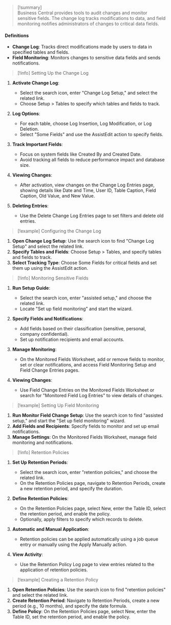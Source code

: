 >[!summary]  
Business Central provides tools to audit changes and monitor sensitive fields. The change log tracks modifications to data, and field monitoring notifies administrators of changes to critical data fields.

#### Definitions
- **Change Log**: Tracks direct modifications made by users to data in specified tables and fields.
- **Field Monitoring**: Monitors changes to sensitive data fields and sends notifications.

>[!info] Setting Up the Change Log

1. **Activate Change Log**:
    - Select the search icon, enter "Change Log Setup," and select the related link.
    - Choose Setup > Tables to specify which tables and fields to track.

2. **Log Options**:
    - For each table, choose Log Insertion, Log Modification, or Log Deletion.
    - Select "Some Fields" and use the AssistEdit action to specify fields.

3. **Track Important Fields**:
    - Focus on system fields like Created By and Created Date.
    - Avoid tracking all fields to reduce performance impact and database size.

4. **Viewing Changes**:
    - After activation, view changes on the Change Log Entries page, showing details like Date and Time, User ID, Table Caption, Field Caption, Old Value, and New Value.

5. **Deleting Entries**:
    - Use the Delete Change Log Entries page to set filters and delete old entries.

>[!example] Configuring the Change Log

1. **Open Change Log Setup**: Use the search icon to find "Change Log Setup" and select the related link.
2. **Specify Tables and Fields**: Choose Setup > Tables, and specify tables and fields to track.
3. **Select Tracking Type**: Choose Some Fields for critical fields and set them up using the AssistEdit action.

>[!info] Monitoring Sensitive Fields

1. **Run Setup Guide**:
    - Select the search icon, enter "assisted setup," and choose the related link.
    - Locate "Set up field monitoring" and start the wizard.

2. **Specify Fields and Notifications**:
    - Add fields based on their classification (sensitive, personal, company confidential).
    - Set up notification recipients and email accounts.

3. **Manage Monitoring**:
    - On the Monitored Fields Worksheet, add or remove fields to monitor, set or clear notifications, and access Field Monitoring Setup and Field Change Entries pages.

4. **Viewing Changes**:
    - Use Field Change Entries on the Monitored Fields Worksheet or search for "Monitored Field Log Entries" to view details of changes.

>[!example] Setting Up Field Monitoring

1. **Run Monitor Field Change Setup**: Use the search icon to find "assisted setup," and start the "Set up field monitoring" wizard.
2. **Add Fields and Recipients**: Specify fields to monitor and set up email notifications.
3. **Manage Settings**: On the Monitored Fields Worksheet, manage field monitoring and notifications.

>[!info] Retention Policies

1. **Set Up Retention Periods**:
    - Select the search icon, enter "retention policies," and choose the related link.
    - On the Retention Policies page, navigate to Retention Periods, create a new retention period, and specify the duration.

2. **Define Retention Policies**:
    - On the Retention Policies page, select New, enter the Table ID, select the retention period, and enable the policy.
    - Optionally, apply filters to specify which records to delete.

3. **Automatic and Manual Application**:
    - Retention policies can be applied automatically using a job queue entry or manually using the Apply Manually action.

4. **View Activity**:
    - Use the Retention Policy Log page to view entries related to the application of retention policies.

>[!example] Creating a Retention Policy

1. **Open Retention Policies**: Use the search icon to find "retention policies" and select the related link.
2. **Create Retention Period**: Navigate to Retention Periods, create a new period (e.g., 10 months), and specify the date formula.
3. **Define Policy**: On the Retention Policies page, select New, enter the Table ID, set the retention period, and enable the policy.
